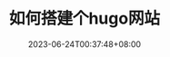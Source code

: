 ---
title: "如何搭建个hugo网站"
date: 2023-06-24T00:37:48+08:00
draft: false
type: page
featured_image: '/bg/gohugo-default-sample-hero-image.jpg'
---